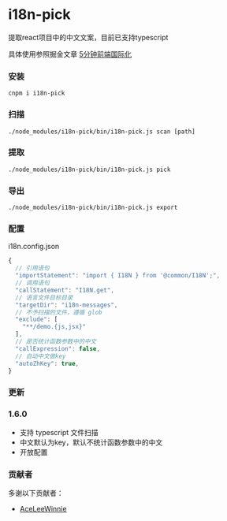 # i18n-pick
提取react项目中的中文文案，目前已支持typescript

具体使用参照掘金文章 [5分钟前端国际化](https://juejin.im/post/59eed7df518825469c747c14)

### 安装

`cnpm i i18n-pick`

### 扫描

`./node_modules/i18n-pick/bin/i18n-pick.js scan [path]`

### 提取

`./node_modules/i18n-pick/bin/i18n-pick.js pick`

### 导出

`./node_modules/i18n-pick/bin/i18n-pick.js export`

### 配置
i18n.config.json
```js
{
  // 引用语句
  "importStatement": "import { I18N } from '@common/I18N';",
  // 调用语句
  "callStatement": "I18N.get",
  // 语言文件目标目录
  "targetDir": "i18n-messages",
  // 不予扫描的文件，遵循 glob
  "exclude": [
    "**/demo.{js,jsx}"
  ],
  // 是否统计函数参数中的中文
  "callExpression": false,
  // 自动中文做key
  "autoZhKey": true,
}
```

### 更新
### 1.6.0
 - 支持 typescript 文件扫描
 - 中文默认为key，默认不统计函数参数中的中文
 - 开放配置

### 贡献者
多谢以下贡献者：

 - [AceLeeWinnie](https://github.com/AceLeeWinnie)